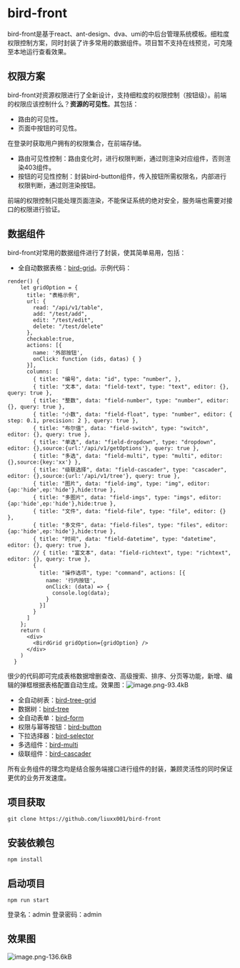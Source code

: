 # bird-front

bird-front是基于react、ant-design、dva、umi的中后台管理系统模板。细粒度权限控制方案，同时封装了许多常用的数据组件。项目暂不支持在线预览，可克隆至本地运行查看效果。

## 权限方案

bird-front对资源权限进行了全新设计，支持细粒度的权限控制（按钮级）。前端的权限应该控制什么？**资源的可见性**。其包括：

- 路由的可见性。
- 页面中按钮的可见性。

在登录时获取用户拥有的权限集合，在前端存储。

- 路由可见性控制：路由变化时，进行权限判断，通过则渲染对应组件，否则渲染403组件。
- 按钮的可见性控制：封装bird-button组件，传入按钮所需权限名，内部进行权限判断，通过则渲染按钮。

前端的权限控制只能处理页面渲染，不能保证系统的绝对安全，服务端也需要对接口的权限进行验证。


## 数据组件

bird-front对常用的数据组件进行了封装，使其简单易用，包括：

- 全自动数据表格：[bird-grid](https://github.com/liuxx001/bird-front/blob/master/doc/bird-grid.md)。示例代码：
```
render() {
    let gridOption = {
      title: "表格示例",
      url: {
        read: "/api/v1/table",
        add: "/test/add",
        edit: "/test/edit",
        delete: "/test/delete"
      },
      checkable:true,
      actions: [{
        name: '外部按钮',
        onClick: function (ids, datas) { }
      }],
      columns: [
        { title: "编号", data: "id", type: "number", },
        { title: "文本", data: "field-text", type: "text", editor: {}, query: true },
        { title: "整数", data: "field-number", type: "number", editor: {}, query: true },
        { title: "小数", data: "field-float", type: "number", editor: { step: 0.1, precision: 2 }, query: true },
        { title: "布尔值", data: "field-switch", type: "switch", editor: {}, query: true },
        { title: "单选", data: "field-dropdown", type: "dropdown", editor: {},source:{url:'/api/v1/getOptions'}, query: true },
        { title: "多选", data: "field-multi", type: "multi", editor: {},source:{key:'xx'} },
        { title: "级联选择", data: "field-cascader", type: "cascader", editor: {},source:{url:'/api/v1/tree'}, query: true },
        { title: "图片", data: "field-img", type: "img", editor: {ap:'hide',ep:'hide'},hide:true },
        { title: "多图片", data: "field-imgs", type: "imgs", editor: {ap:'hide',ep:'hide'},hide:true },
        { title: "文件", data: "field-file", type: "file", editor: {} },
        { title: "多文件", data: "field-files", type: "files", editor: {ap:'hide',ep:'hide'},hide:true },
        { title: "时间", data: "field-datetime", type: "datetime", editor: {}, query: true },
        // { title: "富文本", data: "field-richtext", type: "richtext", editor: {}, query: true },
        {
          title: "操作选项", type: "command", actions: [{
            name: '行内按钮',
            onClick: (data) => {
              console.log(data);
            }
          }]
        }
      ]
    };
    return (
      <div>
        <BirdGrid gridOption={gridOption} />
      </div>
    )
  }
```
很少的代码即可完成表格数据增删查改、高级搜索、排序、分页等功能，新增、编辑的弹框根据表格配置自动生成。效果图：![image.png-93.4kB][1]


- 全自动树表：[bird-tree-grid](https://github.com/liuxx001/bird-front/blob/master/doc/bird-tree-grid.md)
- 数据树：[bird-tree](https://github.com/liuxx001/bird-front/blob/master/doc/bird-tree.md)
- 全自动表单：[bird-form](https://github.com/liuxx001/bird-front/blob/master/doc/bird-form.md)
- 权限与幂等按钮：[bird-button](https://github.com/liuxx001/bird-front/blob/master/doc/bird-button.md)
- 下拉选择器：[bird-selector](https://github.com/liuxx001/bird-front/blob/master/doc/bird-selector.md)
- 多选组件：[bird-multi](https://github.com/liuxx001/bird-front/blob/master/doc/bird-multi.md)
- 级联组件：[bird-cascader](https://github.com/liuxx001/bird-front/blob/master/doc/bird-cascader.md)

所有业务组件的理念均是结合服务端接口进行组件的封装，兼顾灵活性的同时保证更优的业务开发速度。


## 项目获取

```
git clone https://github.com/liuxx001/bird-front
```

## 安装依赖包

```
npm install
```

## 启动项目

```
npm run start
```

登录名：admin
登录密码：admin

## 效果图
![image.png-136.6kB][2]

  [1]: http://static.zybuluo.com/liuxx-/879odqyw73b49qbzu7fbftvq/image.png
  [2]: http://static.zybuluo.com/liuxx-/1swa515q64e3vytg1rhfhebu/image.png